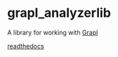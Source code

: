 # grapl_analyzerlib

A library for working with [Grapl](https://github.com/insanitybit/grapl)

[readthedocs](https://grapl.readthedocs.io/en/latest/)
